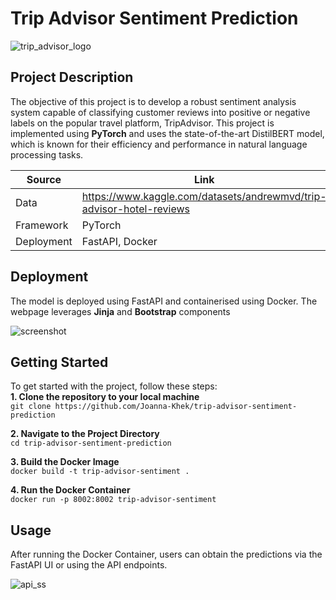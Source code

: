 # Trip Advisor Sentiment Prediction
![trip_advisor_logo](https://github.com/Joanna-Khek/trip-advisor-sentiment-prediction/assets/53141849/87b6f32c-ef61-495b-8e52-6010b673bfa2)

## Project Description
The objective of this project is to develop a robust sentiment analysis system capable of classifying customer reviews into positive or negative labels on the popular travel platform, TripAdvisor. This project is implemented using **PyTorch** and uses the state-of-the-art DistilBERT model, which is known for their efficiency and performance in natural language processing tasks. 

Source | Link 
--- | ---
Data | https://www.kaggle.com/datasets/andrewmvd/trip-advisor-hotel-reviews
Framework | PyTorch
Deployment | FastAPI, Docker

## Deployment
The model is deployed using FastAPI and containerised using Docker. The webpage leverages **Jinja** and **Bootstrap** components

![screenshot](https://github.com/Joanna-Khek/trip-advisor-sentiment-prediction/assets/53141849/d54e9c07-ca3d-44a6-9870-ebcd7a5ae325)

## Getting Started
To get started with the project, follow these steps:            
**1. Clone the repository to your local machine**         
   ```git clone https://github.com/Joanna-Khek/trip-advisor-sentiment-prediction```

**2. Navigate to the Project Directory**            
  ```cd trip-advisor-sentiment-prediction```

**3. Build the Docker Image**              
   ``docker build -t trip-advisor-sentiment . ``

**4. Run the Docker Container**   
   ```docker run -p 8002:8002 trip-advisor-sentiment```

## Usage

After running the Docker Container, users can obtain the predictions via the FastAPI UI or using the API endpoints.

![api_ss](https://github.com/Joanna-Khek/trip-advisor-sentiment-prediction/assets/53141849/a1d4efd9-defe-48b9-9744-405c03a6f7f5)








